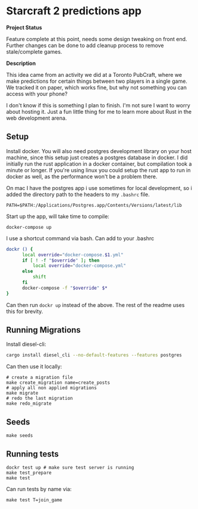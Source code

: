 # Starcraft 2 predictions app

**Project Status**

Feature complete at this point, needs some design tweaking on front end. Further changes can be done to add cleanup process to remove stale/complete games.

**Description**

This idea came from an activity we did at a Toronto PubCraft, where we make predictions for certain things between two players in a single game. We tracked it on paper, which works fine, but why not something you can access with your phone?

I don't know if this is something I plan to finish. I'm not sure I want to worry about hosting it. Just a fun little thing for me to learn more about Rust in the web development arena.

## Setup

Install docker. You will also need postgres development library on your host machine, since this setup just creates a postgres database in docker. I did initially run the rust application in a docker container, but compilation took a minute or longer. If you're using linux you could setup the rust app to run in docker as well, as the performance won't be a problem there.

On mac I have the postgres app i use sometimes for local development, so i added the directory path to the headers to my `.bashrc` file.

```
PATH=$PATH:/Applications/Postgres.app/Contents/Versions/latest/lib
```

Start up the app, will take time to compile:

```
docker-compose up
```

I use a shortcut command via bash. Can add to your .bashrc

```bash
dockr () {
      local override="docker-compose.$1.yml"
      if [ ! -f "$override" ]; then
          local override="docker-compose.yml"
      else
          shift
      fi
      docker-compose -f "$override" $*
}
```

Can then run `dockr up` instead of the above. The rest of the readme uses this for brevity.

## Running Migrations

Install diesel-cli:

```bash
cargo install diesel_cli --no-default-features --features postgres
```

Can then use it locally:

```
# create a migration file
make create_migration name=create_posts
# apply all non applied migrations
make migrate
# redo the last migration
make redo_migrate
```

## Seeds

```
make seeds
```

## Running tests

```
dockr test up # make sure test server is running
make test_prepare
make test
```

Can run tests by name via:

```
make test T=join_game
```
